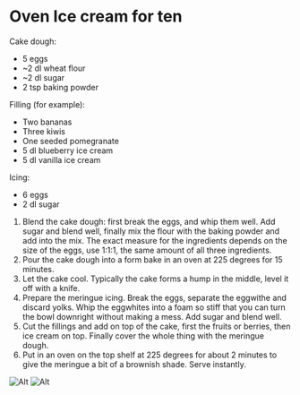 # Oven Ice cream for ten

Cake dough:
- 5 eggs
- ~2 dl wheat flour
- ~2 dl sugar
- 2 tsp baking powder

Filling (for example):
- Two bananas
- Three kiwis
- One seeded pomegranate
- 5 dl blueberry ice cream
- 5 dl vanilla ice cream

Icing:
- 6 eggs
- 2 dl sugar

1. Blend the cake dough: first break the eggs, and whip them well. Add sugar and blend well, finally mix the flour with the baking powder and add into the mix. The exact measure for the ingredients depends on the size of the eggs, use 1:1:1, the same amount of all three ingredients.
2. Pour the cake dough into a form bake in an oven at 225 degrees for 15 minutes.
3. Let the cake cool. Typically the cake forms a hump in the middle, level it off with a knife.
4. Prepare the meringue icing. Break the eggs, separate the eggwithe and discard yolks. Whip the eggwhites into a foam so stiff that you can turn the bowl downright without making a mess. Add sugar and blend well.
5. Cut the fillings and add on top of the cake, first the fruits or berries, then ice cream on top. Finally cover the whole thing with the meringue dough.
6. Put in an oven on the top shelf at 225 degrees for about 2 minutes to give the meringue a bit of a brownish shade. Serve instantly.


![Alt](https://raw.github.com/nali/versioned-cookbook/master/pictures/ovenice1.jpg)
![Alt](https://raw.github.com/nali/versioned-cookbook/master/pictures/ovenice2.jpg)




